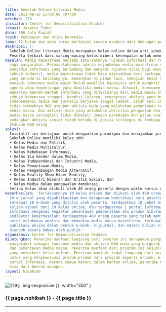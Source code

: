 ```yaml
---
title: Sekolah Online Literasi Media
date: 2011-09-16 11:08:00 +07:00
nohibah: 219
inisiator: Center for Democratization Studies
lokasi: Jakarta Timur
dana: 866 Juta Rupiah
topik: Kebebasan dan etika bermedia
lama: 12 bulan dan akan terus berlanjut secara mandiri dari dukungan peserta
deskripsi: |-
  Sekolah Online literasi Media merupakan kelas online dalam arti sebenarnya. Setiap peserta mendapatkan materi pembelajaran dan diwajibkan untuk mengikuti diskusi-diskusi dalam kelas baik secara realtime atau online. Materi pembelajaran yang diberikan berbentuk materi bacaan dan kuliah visual. Seperti halnya kelas pada umumnya setiap siswa juga diwajibkan untuk membuat penugasan dalam bentuk essay dan ujian. Setiap kelas akan dilaksanakan selama 3 bulan dengan dibantu oleh 1 orang resource person yang memiliki pengalaman di bidangnya. Dalam kurun waktu 1 tahun akan dilaksanakan 10 kelas yaitu Kelas Media dan Politik, Kelas Media Multikultur, Kelas Kebebasan Informasi, Kelas Isu Gender dalam Media, Kelas Independensi dan Industri Media, Kelas Pemantauan Media, Kelas Pengembangan Media Alternatif, Kelas Reality Show-Hiper-Reality, Kelas Industri Hiburan dan Kritik Sosial, dan Kelas Media dalam pengawalan demokrasi. Setiap kelas akan diikuti oleh maksimal 40 orang peserta baik berasal dari LSM ataupun masyarakat umum.
  Peserta terbaik dari masing-masing kelas diberi kesempatan untuk menerbitkan e-book. Dan 10 peserta terbaik tulisannya akan diterbitkan dalam bentuk e-jurnal. Outcome yang diharapkan dari program ini, setiap peserta dapat mengkritisi produk dari industri media. Program ini juga menyediakan portal sebagai media untuk menyalurkan temuan dan hasil pengkritisan peserta terhadap program pemberitaan dan hiburan dari media massa mainstream
masalah: Media mainstream menjadi satu-satunya rujukan informasi dan rujukan nilai
  bagi masyarakat. Permasalahannya adalah sejauhmana media mainstream mampu menjadi
  penyedia informasi yang berimbang dan menjadi rujukan nilai bagi masyarakat. Sebagai
  sebuah industri, media mainstream tidak bisa dipisahkan dari berbagai kepentingan
  yang berada di belakangnya. Sedangkan di pihak lain, sebagian besar masyarakat yang
  menjadi konsumen media masih belum memiliki kapasitas untuk mengkritisi dan memahami
  agenda atau kepentingan yang dimiliki media massa. Alhasil, konsumen media hanya
  menerima mentah-mentah informasi yang diterimanya dari media massa mainstream sebagai
  sebuah kebenaran tunggal. Kondisi lainnya, regenerasi aktivis yang bergerak penguatan
  independensi media dan jurnalis berjalan sangat lambat. Salah satu indikatornya
  tidak tumbuhnya NGO ataupun aktivis muda yang melakukan pemantauan terhadap produk
  media massa. Dan aktivis muda yang melakukan aktivitas penguatan dan pemantauan
  media massa seringkali tidak dibekali dengan paradigma dan pisau analisis berkualitas,
  sedangkan aktivis senior telah berada di posisi strategis di lembaga-lembaga negara
  ataupun NGO asing
solusi: |-
  Inisiatif ini bertujuan untuk menguatkan paradigma dan menajamkan pisau analisis dari masyarakat dan aktivis NGO yang begerak dalam isu penguatan serta pemantauan media. Strategi dipilih untuk mencapai tujuan tersebut dengan membuat sekolah online literasi media.
  Sekolah Online memiliki kelas sbb:
  • Kelas Media dan Politik,
  • Kelas Media Multikultur,
  • Kelas Kebebasan Informasi,
  • Kelas Isu Gender dalam Media,
  • Kelas Independensi dan Industri Media,
  • Kelas Pemantauan Media,
  • Kelas Pengembangan Media Alternatif,
  • Kelas Reality Show-Hiper-Reality,
  • Kelas Industri Hiburan dan Kritik Sosial, dan
  • Kelas Media dalam pengawalan demokrasi.
  Setiap kelas akan diikuti oleh 40 orang peserta dengan waktu kursus masing-masing kelas selama 3 bulan. 10 tulisan terbaik dari masing-masing kelas akan diterbitkan menjadi e-journal. Serta 1 orang peserta terbaik di masing-masing kelas akan difasilitasi untuk menulis 1 buah e-book. Sebuah website dibuat sebagai media bagi semua peserta untuk menuangkan pengkritisan dan hasil pemantauan mereka. Penerima manfaat langsung dari program ini merupakan penguatan kapasitas masyarakat sebagai konsumen media dan aktivis NGO muda yang bergerak dalam isu penguatan dan pemantauan media massa. Penerima manfaat dari program ini sejumlah 400 orang yang mengikuti kelas online. Penerima manfaat tidak langsung dari program ini masyarakat untuk yang mengkonsumsi produk-produk dari program seperti e-book, e-journal, dan portal informasi. Karena semua materi dalam bentuk online, penerima manfaat program bisa dari daerah manapun
keberhasilan: 'Terlaksananya 10 kelas online dan diikuti oleh 400 orang peserta, terdapatnya
  10 e-jurnal yang dipublikasikan dan merupakan kontribusi dari peserta kelas online,
  terdapat 10 e-book yang ditulis oleh peserta, terdapatnya 10 paket materi pembelajaran
  kuliah visual dari 10 kelas online, dan terdapatnya 1 portal informasi yang memuat
  informasi mengenai kegiatan pemantauan pemberitaan dan produk hiburan media massa.
  Indikator keberhasilan: terdapatmya 400 orang peserta yang telah memiliki kemampuan
  untuk melakukan analsis dan memantau media massa mainstream, terdapatnya materi
  publikasi online dalam bentuk e-book, e-journal, dan materi kuliah visual yang dapat
  diunduh secara bebas oleh publik'
organisasi: Center for Democratization Studies
diuntungkan: Penerima manfaat langsung dari program ini merupakan penguatan kapasitas
  masyarakat sebagai konsumen media dan aktivis NGO muda yang bergerak dalam isu penguatan
  dan pemantauan media massa. Penerima manfaat dari program ini sejumlah 400 orang
  yang mengikuti kelas online. Penerima manfaat tidak langsung dari program ini masyarakat
  untuk yang mengkonsumsi produk-produk dari program seperti e-book, e-journal, dan
  portal informasi. Karena semua materi dalam bentuk online, penerima manfaat program
  bisa dari daerah manapun
layout: hibahcmb
---
```


![219](/static/img/hibahcmb/219.png){: .img-responsive }{: width="350" }

### {{ page.nohibah }} - {{ page.title }}

---
